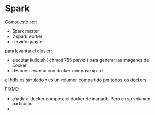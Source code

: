 # Spark

Compuesto por:

- Spark master
- 2 spark worker
- servidor jupyter

para levantar el cluster:

- ejecutar build.sh ( chmod 755  previo )  para generar las imagenes de Docker
- despues levantar con docker-compose up -d

el hdfs es simulado y es un volumen compartido por todos los dockers


FIXME:

- añadir al docker-compose el docker de mariadb. Pero en su volumen particular.
- 
